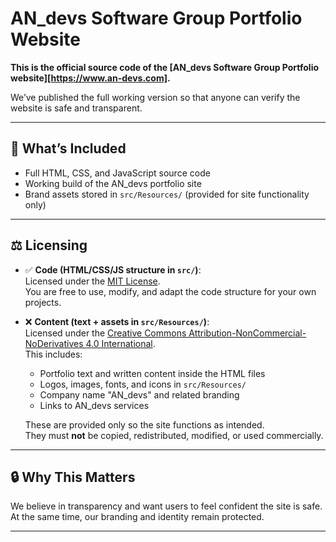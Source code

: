# AN_devs Software Group Portfolio Website

**This is the official source code of the [AN_devs Software Group Portfolio website][https://www.an-devs.com].**

We’ve published the full working version so that anyone can verify the website is safe and transparent.

---

## 🚀 What’s Included
- Full HTML, CSS, and JavaScript source code
- Working build of the AN_devs portfolio site
- Brand assets stored in `src/Resources/` (provided for site functionality only)

---

## ⚖️ Licensing

- ✅ **Code (HTML/CSS/JS structure in `src/`)**:  
  Licensed under the [MIT License](./LICENSE).  
  You are free to use, modify, and adapt the code structure for your own projects.  

- ❌ **Content (text + assets in `src/Resources/`)**:  
  Licensed under the [Creative Commons Attribution-NonCommercial-NoDerivatives 4.0 International](https://creativecommons.org/licenses/by-nc-nd/4.0/).  
  This includes:  
  - Portfolio text and written content inside the HTML files  
  - Logos, images, fonts, and icons in `src/Resources/`  
  - Company name "AN_devs" and related branding  
  - Links to AN_devs services  

  These are provided only so the site functions as intended.  
  They must **not** be copied, redistributed, modified, or used commercially.  
---

## 🔒 Why This Matters
We believe in transparency and want users to feel confident the site is safe.  
At the same time, our branding and identity remain protected.  

---
